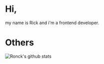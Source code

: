 

# Hi,
my name is Rick and i'm a frontend developer.

# Others
![Ronck's github stats](https://github-readme-stats.vercel.app/api?username=Ronckk&show_icons=true&theme=github_dark )<br/>
